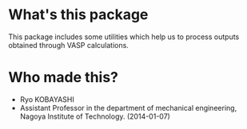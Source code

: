 # What's this package
This package includes some utilities which help us to process outputs 
obtained through VASP calculations.

# Who made this?
* Ryo KOBAYASHI
* Assistant Professor in the department of mechanical engineering, Nagoya Institute of Technology. (2014-01-07)

